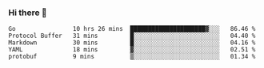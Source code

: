 ### Hi there 👋

<!--
**yeya24/yeya24** is a ✨ _special_ ✨ repository because its `README.md` (this file) appears on your GitHub profile.

Here are some ideas to get you started:

- 🔭 I’m currently working on ...
- 🌱 I’m currently learning ...
- 👯 I’m looking to collaborate on ...
- 🤔 I’m looking for help with ...
- 💬 Ask me about ...
- 📫 How to reach me: ...
- 😄 Pronouns: ...
- ⚡ Fun fact: ...
-->

<!--START_SECTION:waka-->

```text
Go                10 hrs 26 mins  █████████████████████▓░░░   86.46 %
Protocol Buffer   31 mins         █░░░░░░░░░░░░░░░░░░░░░░░░   04.40 %
Markdown          30 mins         █░░░░░░░░░░░░░░░░░░░░░░░░   04.16 %
YAML              18 mins         ▓░░░░░░░░░░░░░░░░░░░░░░░░   02.51 %
protobuf          9 mins          ▒░░░░░░░░░░░░░░░░░░░░░░░░   01.34 %
```

<!--END_SECTION:waka-->

